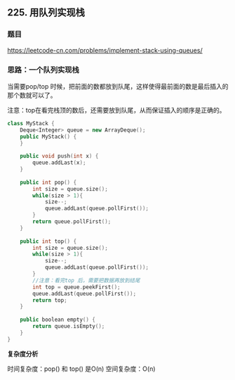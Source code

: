 ## 225. 用队列实现栈

### 题目

https://leetcode-cn.com/problems/implement-stack-using-queues/

### 思路：一个队列实现栈 

当需要pop/top 时候，把前面的数都放到队尾，这样使得最前面的数是最后插入的那个数就可以了。

注意：top在看完栈顶的数后，还需要放到队尾，从而保证插入的顺序是正确的。

```C++
class MyStack {
    Deque<Integer> queue = new ArrayDeque();
    public MyStack() {
    }
    
    public void push(int x) {
        queue.addLast(x);
    }
    
    public int pop() {
        int size = queue.size();
        while(size > 1){
            size--;
            queue.addLast(queue.pollFirst());
        }
        return queue.pollFirst();
    }
    
    public int top() {
        int size = queue.size();
        while(size > 1){
            size--;
            queue.addLast(queue.pollFirst());
        }
        //注意：看完top 后，需要把数据再放到结尾
        int top = queue.peekFirst();
        queue.addLast(queue.pollFirst());
        return top;
    }
    
    public boolean empty() {
        return queue.isEmpty();
    }
}

```

**复杂度分析**

时间复杂度：pop() 和 top() 是O(n)
空间复杂度：O(n)